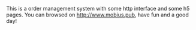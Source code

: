 This is a order management system with some http interface and some h5 pages. You can browsed on http://www.mobius.pub, have fun and a good day!